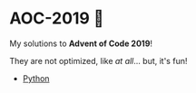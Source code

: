 # AOC-2019 :christmas_tree:
My solutions to **Advent of Code 2019**!

They are not optimized, like *at all*... but, it's fun!

- [Python](https://github.com/trulshj/AOC-2019/tree/master/Python)

